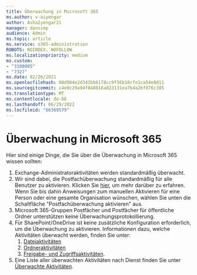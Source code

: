 ```yaml
---
title: Überwachung in Microsoft 365
ms.author: v-aiyengar
author: AshaIyengar21
manager: dansimp
audience: Admin
ms.topic: article
ms.service: o365-administration
ROBOTS: NOINDEX, NOFOLLOW
ms.localizationpriority: medium
ms.custom:
- "3100005"
- "7327"
ms.date: 02/26/2021
ms.openlocfilehash: 08d904e2d342bb6178cc9f56b10cfe1ca54e8d11
ms.sourcegitcommit: c4e8c29a94f840816a023131ea7b4a2bf876c305
ms.translationtype: MT
ms.contentlocale: de-DE
ms.lasthandoff: 06/29/2022
ms.locfileid: "66369579"
---
```

# <a name="auditing-in-microsoft-365"></a>Überwachung in Microsoft 365

Hier sind einige Dinge, die Sie über die Überwachung in Microsoft 365 wissen sollten:

1. Exchange-Administratoraktivitäten werden standardmäßig überwacht.
1. Wir sind dabei, die Postfachüberwachung standardmäßig für alle Benutzer zu aktivieren. Klicken Sie [hier](https://techcommunity.microsoft.com/t5/Security-Privacy-and-Compliance/Exchange-Mailbox-Auditing-will-be-enabled-by-default/ba-p/215171), um mehr darüber zu erfahren. Wenn Sie bis dahin Anweisungen zum manuellen Aktivieren für eine Person oder eine gesamte Organisation wünschen, wählen Sie unten die Schaltfläche "Postfachüberwachung aktivieren" aus.
1. Microsoft 365-Gruppen Postfächer und Postfächer für öffentliche Ordner unterstützen keine Überwachungsprotokollierung.
1. Für SharePoint/OneDrive ist keine zusätzliche Konfiguration erforderlich, um die Überwachung zu aktivieren. Informationen dazu, welche Aktivitäten überwacht werden, finden Sie unter:
    1. [Dateiaktivitäten](https://docs.microsoft.com/office365/securitycompliance/search-the-audit-log-in-security-and-compliance#file-and-page-activities)
    1. [Ordneraktivitäten](https://docs.microsoft.com/office365/securitycompliance/search-the-audit-log-in-security-and-compliance#folder-activities)
    1. [Freigabe- und Zugriffsaktivitäten](https://docs.microsoft.com/office365/securitycompliance/search-the-audit-log-in-security-and-compliance#sharing-and-access-request-activities).
1. Eine Liste aller überwachten Aktivitäten nach Dienst finden Sie unter [Überwachte Aktivitäten](https://docs.microsoft.com/office365/securitycompliance/search-the-audit-log-in-security-and-compliance#audited-activities).
